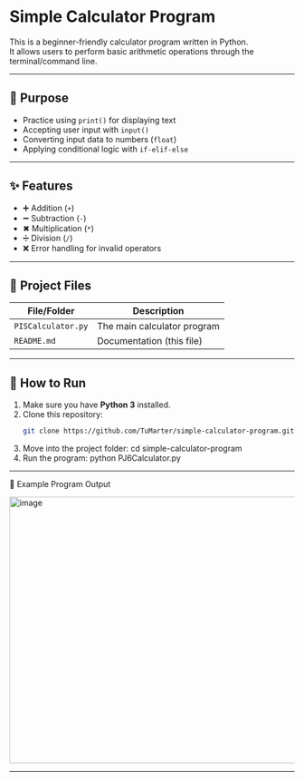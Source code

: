 # Simple Calculator Program

This is a beginner-friendly calculator program written in Python.  
It allows users to perform basic arithmetic operations through the terminal/command line.

---

## 🎯 Purpose
- Practice using `print()` for displaying text  
- Accepting user input with `input()`  
- Converting input data to numbers (`float`)  
- Applying conditional logic with `if-elif-else`  

---

## ✨ Features
- ➕ Addition (`+`)
- ➖ Subtraction (`-`)
- ✖ Multiplication (`*`)
- ➗ Division (`/`)
- ❌ Error handling for invalid operators  

---

## 📂 Project Files

| File/Folder          | Description                  |
|----------------------|------------------------------|
| `PISCalculator.py`   | The main calculator program  |
| `README.md`          | Documentation (this file)    |



---

## 🚀 How to Run
1. Make sure you have **Python 3** installed.  
2. Clone this repository:
   ```bash
   git clone https://github.com/TuMarter/simple-calculator-program.git

3. Move into the project folder:
   cd simple-calculator-program
4. Run the program:
   python PJ6Calculator.py


---

📖 Example Program Output







<img width="562" height="470" alt="image" src="https://github.com/user-attachments/assets/b337e487-a7a6-4155-b2c9-97db71691d7e" />



---



